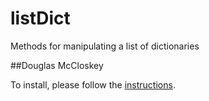 # listDict
Methods for manipulating a list of dictionaries

##Douglas McCloskey

To install, please follow the [instructions](INSTALL.md).